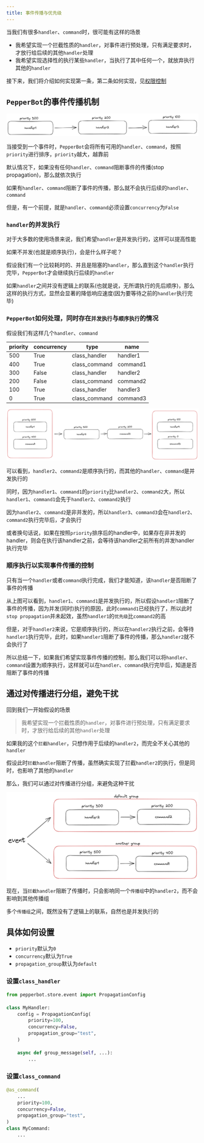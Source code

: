```yaml
---
title: 事件传播与优先级
---
```



当我们有很多`handler`、`command`时，很可能有这样的场景

- 我希望实现一个拦截性质的`handler`，对事件进行预处理，只有满足要求时，才放行给后续的其他`handler`处理
- 我希望实现选择性的执行某些`handler`，当执行了其中任何一个，就放弃执行其他的`handler`

接下来，我们将介绍如何实现第一条，第二条如何实现，见[权限控制](./available)

## `PepperBot`的事件传播机制

![](../../assets/excalidraw/propagation.excalidraw.png)

当接受到一个事件时，`PepperBot`会将所有可用的`handler`、`command`，按照`priority`进行排序，`priority`越大，越靠前

默认情况下，如果没有任何`handler`、`command`阻断事件的传播(stop propagation)，那么就依次执行

如果有`handler`、`command`阻断了事件的传播，那么就不会执行后续的`handler`、`command`

但是，有一个前提，就是`handler`、`command`必须设置`concurrency`为`False`

### `handler`的并发执行

对于大多数的使用场景来说，我们希望`handler`是并发执行的，这样可以提高性能

如果不并发(也就是顺序执行)，会是什么样子呢？

假设我们有一个比较耗时的、并且是阻塞的`handler`，那么直到这个`handler`执行完毕，`PepperBot`才会继续执行后续的`handler`

如果`handler`之间并没有逻辑上的联系(也就是说，无所谓执行的先后顺序)，那么这样的执行方式，显然会显著的降低响应速度(因为要等待之前的`handler`执行完毕)

### `PepperBot`如何处理，同时存在`并发执行`与`顺序执行`的情况

假设我们有这样几个`handler`、`command`

| priority | concurrency | type | name |
| --- | --- | --- | --- |
| 500 | True | class_handler | handler1 |
| 400 | True | class_command | command1 |
| 300 | False | class_handler | handler2 |
| 200 | False | class_command | command2 |
| 100 | True | class_handler | handler3 |
| 0 | True | class_command | command3 |

![](../../assets/excalidraw/concurrency_propagation.excalidraw.png)

可以看到，`handler2`、`command2`是顺序执行的，而其他的`handler`、`command`是并发执行的

同时，因为`handler1`、`command1`的`priority`比`handler2`、`command2`大，所以`handler1`、`command1`会先于`handler2`、`command2`执行

因为`handler2`、`command2`是非并发的，所以`handler3`、`command3`会在`handler2`、`command2`执行完毕后，才会执行

或者换句话说，如果在按照`priority`排序后的handler中，如果存在非并发的handler，则会在执行该handler之前，会等待该handler之前所有的并发handler执行完毕

### 顺序执行以实现事件传播的控制

只有当一个`handler`或者`command`执行完成，我们才能知道，该`handler`是否阻断了事件的传播

从上图可以看到，`handler1`、`command1`是并发执行的，所以假设`handler1`阻断了事件的传播，因为并发(同时)执行的原因，此时`command1`已经执行了，所以此时`stop propagation`并未起效，虽然`handler1`的`优先级`比`command2`的高

但是，对于`handler2`来说，它是顺序执行的，所以在`handler2`执行之前，会等待`handler1`执行完毕，此时，如果`handler1`阻断了事件的传播，那么`handler2`就不会执行了

所以总结一下，如果我们希望实现事件传播的控制，那么我们可以将`handler`、`command`设置为顺序执行，这样就可以在`handler`、`command`执行完毕后，知道是否阻断了事件的传播

## 通过对传播进行分组，避免干扰

回到我们一开始假设的场景

> 我希望实现一个拦截性质的`handler`，对事件进行预处理，只有满足要求时，才放行给后续的其他`handler`处理

如果我的这个`拦截handler`，只想作用于后续的`handler2`，而完全不关心其他的`handler`

假设此时`拦截handler`阻断了传播，虽然确实实现了拦截`handler2`的执行，但是同时，也影响了其他的`handler`

那么，我们可以通过对传播进行分组，来避免这种干扰

![](../../assets/excalidraw/propagation_group.excalidraw.png)

现在，当`拦截handler`阻断了传播时，只会影响同一个`传播组`中的`handler2`，而不会影响到其他传播组

多个`传播组`之间，既然没有了逻辑上的联系，自然也是并发执行的

## 具体如何设置

- `priority`默认为`0`
- `concurrency`默认为`True`
- `propagation_group`默认为`default`

### 设置`class_handler`

```python
from pepperbot.store.event import PropagationConfig

class MyHandler:
    config = PropagationConfig(
        priority=100,
        concurrency=False,
        propagation_group="test",
    )

    async def group_message(self, ...):
        ...
```

### 设置`class_command`

```python
@as_command(
    ...
    priority=100,
    concurrency=False,
    propagation_group="test",
)
class MyCommand:
    ...
```
